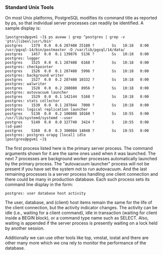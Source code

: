 ### Standard Unix Tools 
On most Unix platforms, PostgreSQL modifies its command title as reported by ps, so that individual server processes can readily be identified. A sample display is:
```
[postgres@pgvm1 ~]$ ps auxww | grep ^postgres | grep -v 'pts\|libex\|usr\/bin'
postgres    1379  0.0  0.6 287408 25180 ?        Ss   10:18   0:00 /usr/pgsql-14/bin/postmaster -D /var/lib/pgsql/14/data/
postgres    1457  0.0  0.1 139876  5136 ?        Ss   10:18   0:00 postgres: logger
postgres    1525  0.0  0.1 287408  6168 ?        Ss   10:18   0:00 postgres: checkpointer
postgres    1526  0.0  0.1 287408  5996 ?        Ss   10:18   0:00 postgres: background writer
postgres    1527  0.0  0.2 287408 10332 ?        Ss   10:18   0:00 postgres: walwriter
postgres    1528  0.0  0.2 288080  8956 ?        Ss   10:18   0:00 postgres: autovacuum launcher
postgres    1529  0.0  0.1 142144  5168 ?        Ss   10:18   0:00 postgres: stats collector
postgres    1530  0.0  0.1 287844  7000 ?        Ss   10:18   0:00 postgres: logical replication launcher
postgres    5138  0.0  0.2 100808 10160 ?        Ss   10:55   0:00 /usr/lib/systemd/systemd --user
postgres    5140  0.0  0.0 327740  3424 ?        S    10:55   0:00 (sd-pam)
postgres    5268  0.0  0.3 300084 14848 ?        Ss   10:55   0:00 postgres: postgres orapg [local] idle
[postgres@pgvm1 ~]$
```

The first process listed here is the primary server process. The command arguments shown for it are the same ones used when it was launched. The next 7 processes are background worker processes automatically launched by the primary process. The "autovacuum launcher" process will not be present if you have set the system not to run autovacuum. And the last remaining processes is a server process handling one client connection and there could be many in production database. Each such process sets its command line display in the form:
```
postgres: user database host activity
```
The user, database, and (client) host items remain the same for the life of the client connection, but the activity indicator changes. The activity can be idle (i.e., waiting for a client command), idle in transaction (waiting for client inside a BEGIN block), or a command type name such as SELECT. Also, waiting is appended if the server process is presently waiting on a lock held by another session.

Additionally we can use other tools like top, vmstat, iostat and there are other many more which we cna rely to monitor the performance of the database.